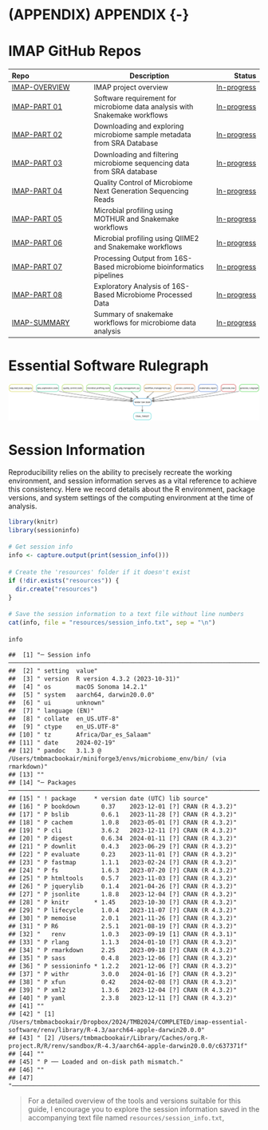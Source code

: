 # (APPENDIX) APPENDIX {-}

# IMAP GitHub Repos

<div class="tmbinfo">
<table>
<colgroup>
<col width="32%" />
<col width="46%" />
<col width="20%" />
</colgroup>
<thead>
<tr class="header">
<th align="left">Repo</th>
<th>Description</th>
<th align="right">Status</th>
</tr>
</thead>
<tbody>
<tr class="odd">
<td align="left"><a
href="https://github.com/datainsights/imap-project-overview/">IMAP-OVERVIEW</a></td>
<td>IMAP project overview</td>
<td align="right"><a
href="https://datainsights.github.io/imap-project-overview/">In-progress</a></td>
</tr>
<tr class="even">
<td align="left"><a
href="https://github.com/tmbuza/imap-software-requirements/">IMAP-PART
01</a></td>
<td>Software requirement for microbiome data analysis with Snakemake
workflows</td>
<td align="right"><a
href="https://tmbuza.github.io/imap-software-requirements/">In-progress</a></td>
</tr>
<tr class="odd">
<td align="left"><a
href="https://github.com/tmbuza/imap-sample-metadata/">IMAP-PART
02</a></td>
<td>Downloading and exploring microbiome sample metadata from SRA
Database</td>
<td align="right"><a
href="https://tmbuza.github.io/imap-sample-metadata/">In-progress</a></td>
</tr>
<tr class="even">
<td align="left"><a
href="https://github.com/tmbuza/imap-download-sra-reads/">IMAP-PART
03</a></td>
<td>Downloading and filtering microbiome sequencing data from SRA
database</td>
<td align="right"><a
href="https://tmbuza.github.io/imap-download-sra-reads/">In-progress</a></td>
</tr>
<tr class="odd">
<td align="left"><a
href="https://github.com/tmbuza/imap-read-quality-control/">IMAP-PART
04</a></td>
<td>Quality Control of Microbiome Next Generation Sequencing Reads</td>
<td align="right"><a
href="https://tmbuza.github.io/imap-read-quality-control/">In-progress</a></td>
</tr>
<tr class="even">
<td align="left"><a
href="https://github.com/tmbuza/imap-bioinformatics-mothur/">IMAP-PART
05</a></td>
<td>Microbial profiling using MOTHUR and Snakemake workflows</td>
<td align="right"><a
href="https://tmbuza.github.io/imap-bioinformatics-mothur/">In-progress</a></td>
</tr>
<tr class="odd">
<td align="left"><a
href="https://github.com/tmbuza/imap-bioinformatics-qiime2/">IMAP-PART
06</a></td>
<td>Microbial profiling using QIIME2 and Snakemake workflows</td>
<td align="right"><a
href="https://tmbuza.github.io/imap-bioinformatics-qiime2/">In-progress</a></td>
</tr>
<tr class="even">
<td align="left"><a
href="https://github.com/tmbuza/imap-data-processing/">IMAP-PART
07</a></td>
<td>Processing Output from 16S-Based microbiome bioinformatics
pipelines</td>
<td align="right"><a
href="https://tmbuza.github.io/imap-data-processing/">In-progress</a></td>
</tr>
<tr class="odd">
<td align="left"><a
href="https://github.com/tmbuza/imap-exploratory-analysis/">IMAP-PART
08</a></td>
<td>Exploratory Analysis of 16S-Based Microbiome Processed Data</td>
<td align="right"><a
href="https://tmbuza.github.io/imap-exploratory-analysis/">In-progress</a></td>
</tr>
<tr class="even">
<td align="left"><a
href="https://github.com/tmbuza/imap-snakemake-workflows/">IMAP-SUMMARY</a></td>
<td>Summary of snakemake workflows for microbiome data analysis</td>
<td align="right"><a
href="https://tmbuza.github.io/imap-snakemake-workflows/">In-progress</a></td>
</tr>
</tbody>
</table>
</div>

# Essential Software Rulegraph

![](dags/rulegraph.svg)

# Session Information

Reproducibility relies on the ability to precisely recreate the working environment, and session information serves as a vital reference to achieve this consistency. Here we record details about the R environment, package versions, and system settings of the computing environment at the time of analysis. 


```r
library(knitr)
library(sessioninfo)

# Get session info
info <- capture.output(print(session_info()))

# Create the 'resources' folder if it doesn't exist
if (!dir.exists("resources")) {
  dir.create("resources")
}

# Save the session information to a text file without line numbers
cat(info, file = "resources/session_info.txt", sep = "\n")

info
```

```
##  [1] "─ Session info ──────────────────────────────────────────────────────────────────────────────────────────────────────────────────────────────────────────────────────────────────"
##  [2] " setting  value"                                                                                                                                                                  
##  [3] " version  R version 4.3.2 (2023-10-31)"                                                                                                                                           
##  [4] " os       macOS Sonoma 14.2.1"                                                                                                                                                    
##  [5] " system   aarch64, darwin20.0.0"                                                                                                                                                  
##  [6] " ui       unknown"                                                                                                                                                                
##  [7] " language (EN)"                                                                                                                                                                   
##  [8] " collate  en_US.UTF-8"                                                                                                                                                            
##  [9] " ctype    en_US.UTF-8"                                                                                                                                                            
## [10] " tz       Africa/Dar_es_Salaam"                                                                                                                                                   
## [11] " date     2024-02-19"                                                                                                                                                             
## [12] " pandoc   3.1.3 @ /Users/tmbmacbookair/miniforge3/envs/microbiome_env/bin/ (via rmarkdown)"                                                                                       
## [13] ""                                                                                                                                                                                 
## [14] "─ Packages ──────────────────────────────────────────────────────────────────────────────────────────────────────────────────────────────────────────────────────────────────────"
## [15] " ! package     * version date (UTC) lib source"                                                                                                                                   
## [16] " P bookdown      0.37    2023-12-01 [?] CRAN (R 4.3.2)"                                                                                                                           
## [17] " P bslib         0.6.1   2023-11-28 [?] CRAN (R 4.3.2)"                                                                                                                           
## [18] " P cachem        1.0.8   2023-05-01 [?] CRAN (R 4.3.2)"                                                                                                                           
## [19] " P cli           3.6.2   2023-12-11 [?] CRAN (R 4.3.2)"                                                                                                                           
## [20] " P digest        0.6.34  2024-01-11 [?] CRAN (R 4.3.2)"                                                                                                                           
## [21] " P downlit       0.4.3   2023-06-29 [?] CRAN (R 4.3.2)"                                                                                                                           
## [22] " P evaluate      0.23    2023-11-01 [?] CRAN (R 4.3.2)"                                                                                                                           
## [23] " P fastmap       1.1.1   2023-02-24 [?] CRAN (R 4.3.2)"                                                                                                                           
## [24] " P fs            1.6.3   2023-07-20 [?] CRAN (R 4.3.2)"                                                                                                                           
## [25] " P htmltools     0.5.7   2023-11-03 [?] CRAN (R 4.3.2)"                                                                                                                           
## [26] " P jquerylib     0.1.4   2021-04-26 [?] CRAN (R 4.3.2)"                                                                                                                           
## [27] " P jsonlite      1.8.8   2023-12-04 [?] CRAN (R 4.3.2)"                                                                                                                           
## [28] " P knitr       * 1.45    2023-10-30 [?] CRAN (R 4.3.2)"                                                                                                                           
## [29] " P lifecycle     1.0.4   2023-11-07 [?] CRAN (R 4.3.2)"                                                                                                                           
## [30] " P memoise       2.0.1   2021-11-26 [?] CRAN (R 4.3.2)"                                                                                                                           
## [31] " P R6            2.5.1   2021-08-19 [?] CRAN (R 4.3.2)"                                                                                                                           
## [32] "   renv          1.0.3   2023-09-19 [1] CRAN (R 4.3.1)"                                                                                                                           
## [33] " P rlang         1.1.3   2024-01-10 [?] CRAN (R 4.3.2)"                                                                                                                           
## [34] " P rmarkdown     2.25    2023-09-18 [?] CRAN (R 4.3.2)"                                                                                                                           
## [35] " P sass          0.4.8   2023-12-06 [?] CRAN (R 4.3.2)"                                                                                                                           
## [36] " P sessioninfo * 1.2.2   2021-12-06 [?] CRAN (R 4.3.2)"                                                                                                                           
## [37] " P withr         3.0.0   2024-01-16 [?] CRAN (R 4.3.2)"                                                                                                                           
## [38] " P xfun          0.42    2024-02-08 [?] CRAN (R 4.3.2)"                                                                                                                           
## [39] " P xml2          1.3.6   2023-12-04 [?] CRAN (R 4.3.2)"                                                                                                                           
## [40] " P yaml          2.3.8   2023-12-11 [?] CRAN (R 4.3.2)"                                                                                                                           
## [41] ""                                                                                                                                                                                 
## [42] " [1] /Users/tmbmacbookair/Dropbox/2024/TMB2024/COMPLETED/imap-essential-software/renv/library/R-4.3/aarch64-apple-darwin20.0.0"                                                   
## [43] " [2] /Users/tmbmacbookair/Library/Caches/org.R-project.R/R/renv/sandbox/R-4.3/aarch64-apple-darwin20.0.0/c637371f"                                                                
## [44] ""                                                                                                                                                                                 
## [45] " P ── Loaded and on-disk path mismatch."                                                                                                                                          
## [46] ""                                                                                                                                                                                 
## [47] "─────────────────────────────────────────────────────────────────────────────────────────────────────────────────────────────────────────────────────────────────────────────────"
```


> For a detailed overview of the tools and versions suitable for this guide, I encourage you to explore the session information saved in the accompanying text file named `resources/session_info.txt`,



